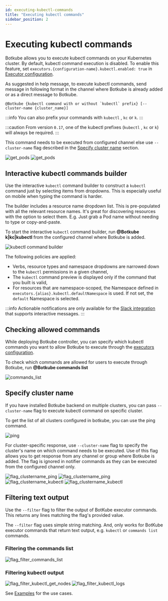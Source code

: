 ```yaml
---
id: executing-kubectl-commands
title: "Executing kubectl commands"
sidebar_position: 2
---
```


# Executing kubectl commands

Botkube allows you to execute kubectl commands on your Kubernetes cluster. By default, kubectl command execution is disabled. To enable this feature, set `executors.{configuration-name}.kubectl.enabled: true` in [Executor configuration](../configuration/executor).

As suggested in help message, to execute kubectl commands, send message in following format in the channel where Botkube is already added or as a direct message to Botkube.

```
@Botkube {kubectl command with or without `kubectl` prefix} [--cluster-name {cluster_name}]
```

:::info
You can also prefix your commands with `kubectl` , `kc` or `k`.
:::

:::caution
From version `0.17`, one of the kubectl prefixes (`kubectl` , `kc` or `k`) will always be required.
:::

This command needs to be executed from configured channel else use `--cluster-name` flag described in the [Specify cluster name](#specify-cluster-name) section.

![get_pods](assets/get_namespaces.png)
![get_pods](assets/mm_get_ns.png)

## Interactive kubectl commands builder

Use the interactive `kubectl` command builder to construct a `kubectl` command just by selecting items from dropdowns. This is especially useful on mobile when typing the command is harder.

The builder includes a resource name dropdown list. This is pre-populated with all the relevant resource names. It's great for discovering resources with the option to select them. E.g. Just grab a Pod name without needing to type or copy-and-paste.

To start the interactive `kubectl` command builder, run **@Botkube k|kc|kubectl** from the configured channel where Botkube is added.

![kubectl command builder](assets/kc-cmd-builder.png)

The following policies are applied:

- Verbs, resource types and namespace dropdowns are narrowed down to the `kubectl` permissions in a given channel,
- The `kubectl` command preview is displayed only if the command that you built is valid,
- For resources that are namespace-scoped, the Namespace defined in `executors.{alias}.kubectl.defaultNamespace` is used. If not set, the `default` Namespace is selected.

:::info
Actionable notifications are only available for the [Slack integration](../installation/socketslack/index.md) that supports interactive messages.
:::

## Checking allowed commands

While deploying Botkube controller, you can specify which kubectl commands you want to allow Botkube to execute through the [executors configuration](../configuration/executor.md).

To check which commands are allowed for users to execute through Botkube, run **@Botkube commands list**

![commands_list](assets/commands_list.png)

## Specify cluster name

If you have installed Botkube backend on multiple clusters, you can pass `--cluster-name` flag to execute kubectl command on specific cluster.

To get the list of all clusters configured in botkube, you can use the ping command.

![ping](assets/ping.png)

For cluster-specific response, use `--cluster-name` flag to specify the cluster's name on which command needs to be executed.
Use of this flag allows you to get response from any channel or group where Botkube is added.
The flag is ignored in notifier commands as they can be executed from the configured channel only.

![flag_clustername_ping](assets/flag_clustername_ping.png)
![flag_clustername_ping](assets/mm_flag_clustername_ping.png)
![flag_clustername_kubectl](assets/flag_clustername_kubectl.png)
![flag_clustername_kubectl](assets/mm_flag_clustername_kubectl.png)

## Filtering text output

Use the `--filter` flag to filter the output of BotKube executor commands. This returns any lines matching the flag's provided value.

The `--filter` flag uses simple string matching. And, only works for BotKube executor commands that return text output, e.g. `kubectl` or `commands list` commands.

### Filtering the commands list

![flag_filter_commands_list](assets/flag_filter_commands_list.png)

### Filtering kubectl output

![flag_filter_kubectl_get_nodes](assets/flag_filter_kubectl_get_nodes.png)
![flag_filter_kubectl_logs](assets/flag_filter_kubectl_logs.png)

See [Examples](../examples/#h-examples) for the use cases.
